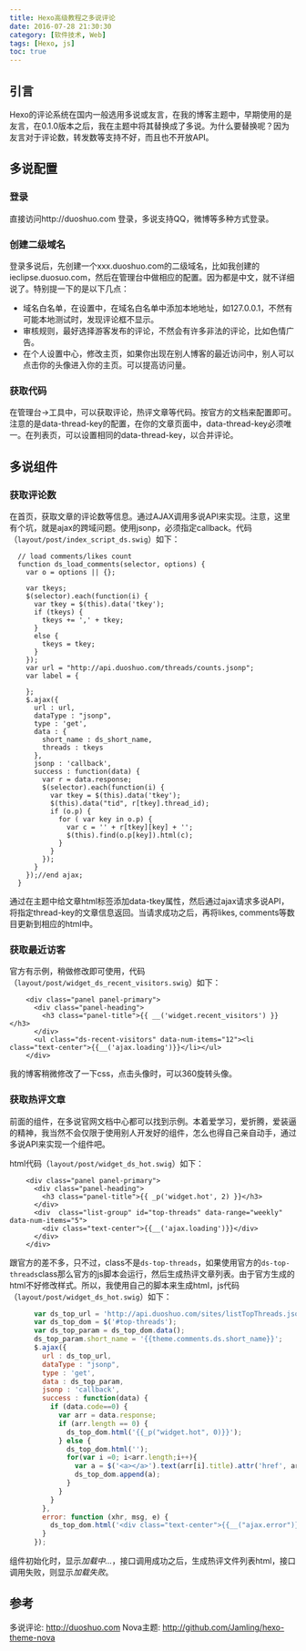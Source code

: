 ```yaml
---
title: Hexo高级教程之多说评论
date: 2016-07-28 21:30:30
category: [软件技术, Web]
tags: [Hexo, js]
toc: true
---
```


## 引言

Hexo的评论系统在国内一般选用多说或友言，在我的博客主题中，早期使用的是友言，在0.1.0版本之后，我在主题中将其替换成了多说。为什么要替换呢？因为友言对于评论数，转发数等支持不好，而且也不开放API。

## 多说配置

### 登录
直接访问http://duoshuo.com 登录，多说支持QQ，微博等多种方式登录。

### 创建二级域名

登录多说后，先创建一个xxx.duoshuo.com的二级域名，比如我创建的ieclipse.duosuo.com，然后在管理台中做相应的配置。因为都是中文，就不详细说了。特别提一下的是以下几点：

- 域名白名单，在设置中，在域名白名单中添加本地地址，如127.0.0.1，不然有可能本地测试时，发现评论框不显示。
- 审核规则，最好选择游客发布的评论，不然会有许多非法的评论，比如色情广告。
- 在个人设置中心，修改主页，如果你出现在别人博客的最近访问中，别人可以点击你的头像进入你的主页。可以提高访问量。

### 获取代码
在管理台->工具中，可以获取评论，热评文章等代码。按官方的文档来配置即可。注意的是data-thread-key的配置，在你的文章页面中，data-thread-key必须唯一。在列表页，可以设置相同的data-thread-key，以合并评论。

## 多说组件

### 获取评论数
在首页，获取文章的评论数等信息。通过AJAX调用多说API来实现。注意，这里有个坑，就是ajax的跨域问题。使用jsonp，必须指定callback。代码（`layout/post/index_script_ds.swig`）如下：

```
  // load comments/likes count 
  function ds_load_comments(selector, options) {
    var o = options || {};

    var tkeys;
    $(selector).each(function(i) {
      var tkey = $(this).data('tkey');
      if (tkeys) {
        tkeys += ',' + tkey;
      }
      else {
        tkeys = tkey;
      }
    });
    var url = "http://api.duoshuo.com/threads/counts.jsonp";
    var label = {

    };
    $.ajax({
      url : url,
      dataType : "jsonp",
      type : 'get',
      data : {
        short_name : ds_short_name,
        threads : tkeys
      },
      jsonp : 'callback',
      success : function(data) {
        var r = data.response;
        $(selector).each(function(i) {
          var tkey = $(this).data('tkey');
          $(this).data("tid", r[tkey].thread_id);
          if (o.p) {
            for ( var key in o.p) {
              var c = '' + r[tkey][key] + '';
              $(this).find(o.p[key]).html(c);
            }
          }
        });
      }
    });//end ajax;
  }
```

通过在主题中给文章html标签添加data-tkey属性，然后通过ajax请求多说API，将指定thread-key的文章信息返回。当请求成功之后，再将likes, comments等数目更新到相应的html中。

### 获取最近访客

官方有示例，稍做修改即可使用，代码（`layout/post/widget_ds_recent_visitors.swig`）如下：
```
    <div class="panel panel-primary">
      <div class="panel-heading">
        <h3 class="panel-title">{{ __('widget.recent_visitors') }}</h3>
      </div>
      <ul class="ds-recent-visitors" data-num-items="12"><li class="text-center">{{__('ajax.loading')}}</li></ul>
    </div>
```

我的博客稍微修改了一下css，点击头像时，可以360旋转头像。

### 获取热评文章
前面的组件，在多说官网文档中心都可以找到示例。本着爱学习，爱折腾，爱装逼的精神，我当然不会仅限于使用别人开发好的组件，怎么也得自己亲自动手，通过多说API来实现一个组件吧。

html代码（`layout/post/widget_ds_hot.swig`）如下：
``` htmlbars
    <div class="panel panel-primary">
      <div class="panel-heading">
        <h3 class="panel-title">{{ _p('widget.hot', 2) }}</h3>
      </div>
      <div  class="list-group" id="top-threads" data-range="weekly" data-num-items="5">
        <div class="text-center">{{__('ajax.loading')}}</div>
      </div>
    </div>
```
跟官方的差不多，只不过，class不是`ds-top-threads`，如果使用官方的`ds-top-threads`class那么官方的js脚本会运行，然后生成热评文章列表。由于官方生成的html不好修改样式。所以，我使用自己的脚本来生成html，js代码（`layout/post/widget_ds_hot.swig`）如下：

```js
      var ds_top_url = 'http://api.duoshuo.com/sites/listTopThreads.jsonp';
      var ds_top_dom = $('#top-threads');
      var ds_top_param = ds_top_dom.data();
      ds_top_param.short_name = '{{theme.comments.ds.short_name}}';
      $.ajax({
        url : ds_top_url,
        dataType : "jsonp",
        type : 'get',
        data : ds_top_param,
        jsonp : 'callback',
        success : function(data) {
          if (data.code==0) {
            var arr = data.response;
            if (arr.length == 0) {
              ds_top_dom.html('{{_p("widget.hot", 0)}}');  
            } else {
              ds_top_dom.html('');  
              for(var i =0; i<arr.length;i++){
                var a = $('<a></a>').text(arr[i].title).attr('href', arr[i].url).addClass('list-group-item');
                ds_top_dom.append(a);
              }
            }
          }
        },
        error: function (xhr, msg, e) {
          ds_top_dom.html('<div class="text-center">{{__("ajax.error")}}</div>');
        }
      });
```
组件初始化时，显示*加载中...*，接口调用成功之后，生成热评文件列表html，接口调用失败，则显示*加载失败*。


## 参考
多说评论: http://duoshuo.com
Nova主题: http://github.com/Jamling/hexo-theme-nova

[Hexo]: https://hexo.io
[Nova]: http://github.com/Jamling/hexo-theme-nova
[LeanClound]: http://www.leanclound.cn
